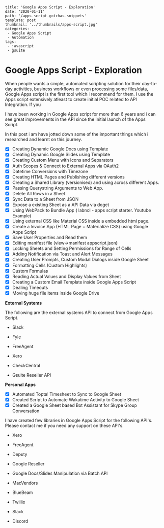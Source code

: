 ## 

 ```	
title: 'Google Apps Script - Exploration'
date: '2020-01-11'
path: '/apps-script-gotchas-snippets'
template: post
thumbnail: '../thumbnails/apps-script.jpg'
categories:
  - Google Apps Script
  - Automation
tags:
  - javascript
  - gsuite
 ```

# Google Apps Script - Exploration

When people wants a simple, automated scripting solution for their day-to-day activities, business workflows or even processing some files/data, Google Apps script is the first tool which i recommend for them. I use the Apps script extensively atleast to create initial POC related to API Integration. If you

I have been working in Google Apps script for more than 6 years and i can see great improvements in the API since the initial launch of the Apps Script.

In this post i am have jotted down some of the important things which i researched and learnt on this journey.

- [x] Creating Dynamic Google Docs using Template
- [x] Creating Dynamic Google Slides using Template
- [x] Creating Custom Menu with Icons and Separators
- [x] Auth  Scopes & Connect to External Apps via OAuth2
- [x] Datetime Conversions with Timezone 
- [x] Creating HTML Pages and Publishing different versions
- [x] Creating a Shared Library (versionised) and using across different Apps.
- [x] Passing Querystring Arguments to Web App.
- [x] Delete All Rows in a Sheet
- [x] Sync Data to a Sheet from JSON
- [x] Expose a existing Sheet as a API Data via doget
- [x] Using WebPack to Bundle App ( labnol - apps script starter. Youtube Example)
- [x] Using external CSS like Material CSS inside a embedded html page.
- [x] Create a Invoice App (HTML Page + Materialize CSS) using Google Apps Script
- [x] Save User Properties and Read them
- [x] Editing manifest file (view->manifest appscript.json)
- [x] Locking Sheets and Setting Permissions for Range of Cells
- [x] Adding Notification via Toast and Alert Messages
- [x] Creating User Prompts, Custom Modal Dialogs inside Google Sheet
- [x] Formatting Cells (Custom Highlights)
- [x] Custom Formulas
- [x] Reading Actual Values and Display Values from Sheet
- [x] Creating a Custom Email Template inside Google Apps Script
- [x] Dealing Timeouts
- [x] Moving huge file items inside Google Drive

**External Systems**

The following are the external systems API to connect from Google Apps Script.

- Slack

- Fyle

- FreeAgent

- Xero

- CheckCentral

- Gsuite Reseller API


**Personal Apps**

- [x] Automated Toptal Timesheet to Sync to Google Sheet
- [x] Created Script to Automate Wakatime Activity to Google Sheet
- [x] Created a Google Sheet based Bot Assistant for Skype Group Conversation

I have created few libraries in Google Apps Script for the following API's. Please contact me if you need any support on these API's.

- Xero

- FreeAgent

- Deputy

- Google Reseller 

- Google Docs/Slides Manipulation via Batch API

- MacVendors

- BlueBeam

- Twillio 

- Slack

- Discord

  

